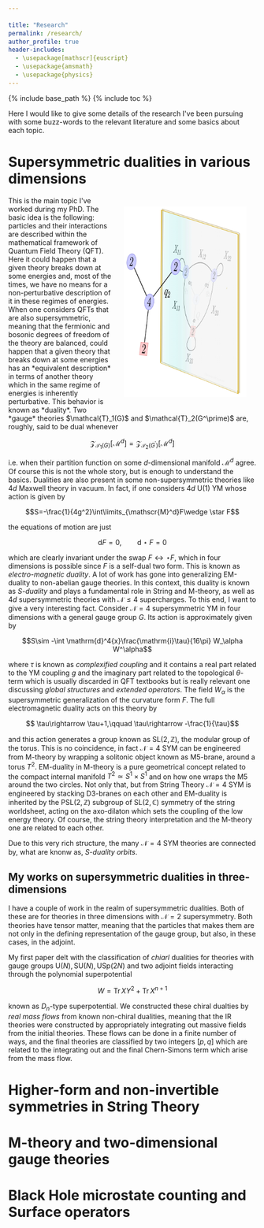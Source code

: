 ```yaml
---

title: "Research"
permalink: /research/
author_profile: true
header-includes:
  - \usepackage[mathscr]{euscript}
  - \usepackage{amsmath}
  - \usepackage{physics}
---
```

{% include base_path %}
{% include toc %}

Here I would like to give some details of the research I've been pursuing with some buzz-words to the relevant literature and some basics about each topic. 

# Supersymmetric dualities in various dimensions
<img align="right" src="../images/duality.png" style="width:250px" hspace="20" vspace="20">
This is the main topic I've worked during my PhD. The basic idea is the following: particles and their interactions are described within the mathematical framework of Quantum Field Theory (QFT). Here it could happen that a given theory breaks down at some energies and, most of the times, we have no means for a non-perturbative description of it in these regimes of energies. When one considers QFTs that are also supersymmetric, meaning that the fermionic and bosonic degrees of freedom of the theory are balanced, could happen that a given theory that breaks down at some energies has an *equivalent description* in terms of another theory which in the same regime of energies is inherently perturbative. This behavior is known as *duality*. Two *gauge* theories $\mathcal{T}_1(G)$ and $\mathcal{T}_2(G^\prime)$ are, roughly, said to be dual whenever 

$$\mathcal{Z}_{\mathcal{T}_1(G)}[\mathscr{M}^d]=\mathcal{Z}_{\mathcal{T}_2(G^\prime)}[\mathscr{M}^d]$$ 

i.e. when their partition function on some $d$-dimensional manifold $\mathscr{M}^d$ agree. Of course this is not the whole story, but is enough to understand the basics.
Dualities are also present in some non-supersymmetric theories like $4d$ Maxwell theory in vacuum. In fact, if one considers $4d$ $\mathrm{U}(1)$ YM whose action is given by 

$$S=-\frac{1}{4g^2}\int\limits_{\mathscr{M}^d}F\wedge \star F$$ 

the equations of motion are just 

$$\mathrm{d}F=0,\qquad\mathrm{d}\star F=0$$ 

which are clearly invariant under the swap $F\leftrightarrow \star F$, which in four dimensions is possible since $F$ is a self-dual two form. This is known as *electro-magnetic duality*. A lot of work has gone into generalizing EM-duality to non-abelian gauge theories. In this context, this duality is known as *S-duality* and plays a fundamental role in String and M-theory, as well as $4d$ supersymmetric theories with $\mathcal{N}\le 4$ supercharges. To this end, I want to give a very interesting fact. Consider $\mathcal{N}=4$ supersymmetric YM in four dimensions with a general gauge group $G$. Its action is approximately given by  

$$S\sim -\int \mathrm{d}^4{x}\frac{\mathrm{i}\tau}{16\pi} W_\alpha W^\alpha$$

where $\tau$ is known as *complexified coupling* and it contains a real part related to the YM coupling $g$ and the imaginary part related to the topological $\theta$-term which is usually discarded in QFT textbooks but is really relevant one discussing *global structures* and *extended operators*. The field $W_\alpha$ is the supersymmetric generalization of the curvature form $F$. The full electromagnetic duality acts on this theory by 

$$ \tau\rightarrow \tau+1,\qquad \tau\rightarrow -\frac{1}{\tau}$$ 

and this action generates a group known as $\mathrm{SL}(2,\mathbb{Z})$, the modular group of the torus. This is no coincidence, in fact $\mathcal{N}=4$ SYM can be engineered from M-theory by wrapping a solitonic object known as M5-brane, around a torus $T^2$. EM-duality in M-theory is a pure geometrical concept related to the compact internal manifold $T^2\simeq S^1\times S^1$ and on how one wraps the M5 around the two circles. Not only that, but from String Theory $\mathcal{N}=4$ SYM is engineered by stacking D3-branes on each other and EM-duality is inherited by the $\mathrm{PSL}(2,\mathbb{Z})$ subgroup of $\mathrm{SL}(2,\mathbb{C})$ symmetry of the string worldsheet, acting on the axo-dilaton which sets the coupling of the low energy theory. Of course, the string theory interpretation and the M-theory one are related to each other.

Due to this very rich structure, the many  $\mathcal{N}=4$ SYM theories are connected by, what are knonw as, *S-duality orbits*.

## My works on supersymmetric dualities in three-dimensions
I have a couple of work in the realm of supersymmetric dualities. Both of these are for theories in three dimensions with $\mathcal{N}=2$ supersymmetry. Both theories have tensor matter, meaning that the particles that makes them are not only in the defining representation of the gauge group, but also, in these cases, in the adjoint. 

My first paper delt with the classification of *chiarl* dualities for theories with gauge groups $\mathrm{U}(N),\mathrm{SU}(N),\mathrm{USp}(2N)$ and two adjoint fields interacting through the polynomial superpotential

$$W=\mathrm{Tr}\,XY^2+\mathrm{Tr}\,X^{n+1}$$

known as $D_n$-type superpotential. We constructed these chiral dualties by *real mass flows* from known non-chiral dualities, meaning that the IR theories were constructed by appropriately integrating out massive fields from the initial theories. These flows can be done in a finite number of ways, and the final theories are classified by two integers $[p,q]$ which are related to the integrating out and the final Chern-Simons term which arise from the mass flow.

# Higher-form and non-invertible symmetries in String Theory

# M-theory and two-dimensional gauge theories

# Black Hole microstate counting and Surface operators
